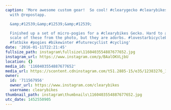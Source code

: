 ```yaml
---
caption: 'More awesome custom gear!  So cool! #clearygecko #clearybikes #Repost @elliotlovestarbicycles
  with @repostapp.

  &amp;#12539;&amp;#12539;&amp;#12539;

  Finished up a set of micro-pogies for a #clearybikes Gecko. Hard to appreciate the
  scale of these from the photo, but they are adorbs. #lovestarbicyclebags #bikepacking
  #fatbike #pogies #bikewinter #futurecyclist #cycling'
date: '2016-01-11T22:21:45'
fullsize_path: instagram\fullsize\1160403554887677652.jpg
instagram_url: https://www.instagram.com/p/BAalOKVLjbU
location: {}
media_id: '1160403554887677652'
media_url: https://scontent.cdninstagram.com/t51.2885-15/e35/12383276_1538457356466415_58217695_n.jpg?ig_cache_key=MTE2MDQwMzU1NDg4NzY3NzY1Mg%3D%3D.2
owner:
  id: '711567956'
  owner_url: https://www.instagram.com/clearybikes
  username: clearybikes
thumbnail_path: instagram\thumbnails\1160403554887677652.jpg
utc_date: 1452550905
---
```

